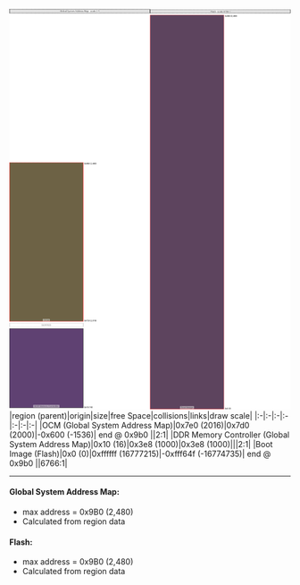 ![memory map diagram](A5_region_exceeds_height-no_maxaddress_set_diagram.png)
|region (parent)|origin|size|free Space|collisions|links|draw scale|
|:-|:-|:-|:-|:-|:-|:-|
|<span style='color:(61, 46, 8)'>OCM (Global System Address Map)</span>|0x7e0 (2016)|0x7d0 (2000)|-0x600 (-1536)| end @ 0x9b0 ||2:1|
|<span style='color:(42, 2, 68)'>DDR Memory Controller (Global System Address Map)</span>|0x10 (16)|0x3e8 (1000)|0x3e8 (1000)|||2:1|
|<span style='color:(40, 7, 41)'>Boot Image (Flash)</span>|0x0 (0)|0xffffff (16777215)|-0xfff64f (-16774735)| end @ 0x9b0 ||6766:1|

---
#### Global System Address Map:
- max address = 0x9B0 (2,480)
- Calculated from region data
#### Flash:
- max address = 0x9B0 (2,480)
- Calculated from region data
